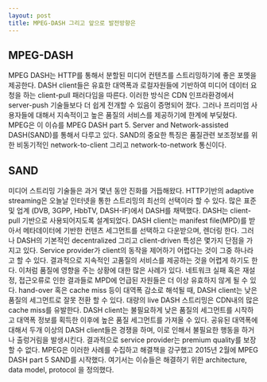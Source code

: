 ```yaml
---
layout: post
title: MPEG-DASH 그리고 앞으로 발전방향은
---
```


## MPEG-DASH
MPEG DASH는 HTTP를 통해서 분할된 미디어 컨텐츠를 스트리밍하기에 좋은 포멧을 제공한다. DASH client들은 유효한 대역폭과 로컬자원들에 기반하여 미디어 데이터 요청을 하는 client-pull 패러다임을 따른다. 이러한 방식은 CDN 인프라환경에서 server-push 기술들보다 더 쉽게 전개할 수 있음이 증명되어 졌다. 그러나 프리미엄 사용자들에 대해서 지속적이고 높은 품질의 서비스를 제공하기에 한계에 부딪혔다. MPEG은 이 이슈를 MPEG DASH part 5. Server and Network-assisted DASH(SAND)를 통해서 다루고 있다. SAND의 중요한 특징은 품질관련 보조정보를 위한 비동기적인 network-to-client 그리고 network-to-network 통신이다.

## SAND
미디어 스트리밍 기술들은 과거 몇년 동안 진화를 거듭해왔다. HTTP기반의 adaptive streaming은 오늘날 인터넷을 통한 스트리밍의 최선의 선택이라 할 수 있다. 많은 표준 및 업계 (DVB, 3GPP, HbbTV, DASH-IF)에서 DASH를 채택했다. DASH는 client-pull 기반으로 사용되어지도록 설계되었다. DASH client는 manifest file(MPD)를 받아서 메타데이터에 기반한 컨텐츠 세그먼트를 선택하고 다운받으며, 렌더링 한다.
그러나 DASH의 기본적인 decentralized 그리고 client-driven 특성은 몇가지 단점을 가지고 있다. Service provider가 client의 동작을 제어하기 어렵다는 것이 그중 하나라고 할 수 있다. 결과적으로 지속적인 고품질의 서비스를 제공하는 것을 어렵게 하기도 한다. 이처럼 품질에 영향을 주는 상황에 대한 많은 사례가 있다. 네트워크 실패 혹은 재설정, 접근오류로 인한 결과들로 MPD에 언급된 자원들은 더 이상 유효하지 않게 될 수 있다. hand-over 혹은 cache miss 등이 대역폭 감소로 해석될 때, DASH client는 낮은 품질의 세그먼트로 잘못 전환 할 수 있다. 대량의 live DASH 스트리밍은 CDN내의 많은 cache miss를 유발한다. DASH client는 불필요하게 낮은 품질의 세그먼트를 시작하고 대역폭 정보를 획득한 이후에 높은 품질 세그먼트를 가져올 수 있다. 공유된 대역폭에 대해서 두개 이상의 DASH client들은 경쟁을 하며, 이로 인해서 불필요한 행동을 하거나 출렁거림을 발생시킨다. 결과적으로 service provider는 premium quality를 보장할 수 없다.
MPEG은 이러한 사례를 수집하고 해결책을 강구했고 2015년 2월에 MPEG DASH part 5 SAND를 시작했다. 여기서는 이슈들은 해결하기 위한 architecture, data model, protocol 을 정의했다.
